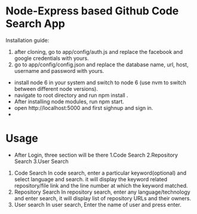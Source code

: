 # Node-Express based Github Code Search App


Installation guide:
  1. after cloning, go to app/config/auth.js and replace the facebook and google credentials with yours.
  2. go to app/config/config.json and replace the database name, url, host, username and password with yours.
  
  - install node 6 in your system and switch to node 6 (use nvm to switch between different node versions).
  - navigate to root directory and run npm install .
  - After installing node modules, run npm start.
  - open http://localhost:5000 and first sighnup and sign in.
  - 
  # Usage
- After Login, three section will be there
   1.Code Search
   2.Repository Search
   3.User Search
  
1. Code Search
   In code search, enter a particular keyword(optional) and select language and search. it will display the keyword related repository/file link and the line number at which the keyword matched.
2. Repository Search
   In repository search, enter any language/technology and enter search, it will display list of repository URLs and their owners.
3. User search
   In user search, Enter the name of user and press enter.
